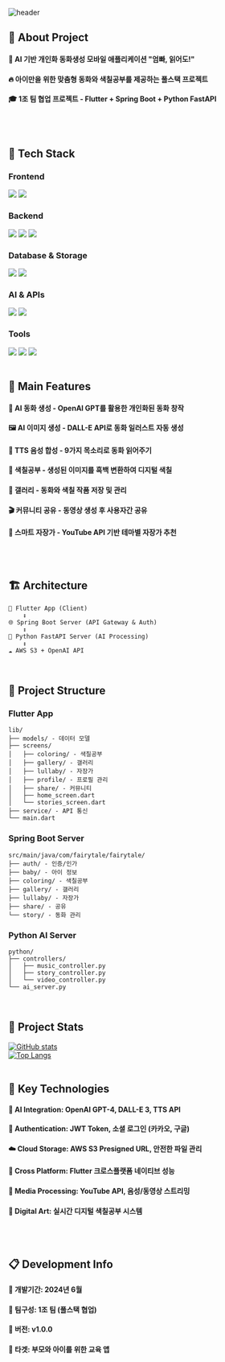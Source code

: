 <div>
  
  <!--Header-->
  ![header](https://capsule-render.vercel.app/api?type=waving&color=0:EEFF00,100:a82da8&height=300&section=header&text=Fairytale%20App%20%F0%9F%93%96)
  
</div>
<div>
  <!--Body-->
  
  ## 👀 About Project
  #### :raising_hand: AI 기반 개인화 동화생성 모바일 애플리케이션 "엄빠, 읽어도!"<br/>
  #### :fire: 아이만을 위한 맞춤형 동화와 색칠공부를 제공하는 풀스택 프로젝트<br/>
  #### :mortar_board: 1조 팀 협업 프로젝트 - Flutter + Spring Boot + Python FastAPI
  <br/>
  <br/>
  
  ## 🧱 Tech Stack
  ### Frontend
  <!--Flutter-->
  <img src="https://img.shields.io/badge/Flutter-02569B?style=flat-square&logo=flutter&logoColor=white"/>
  <!--Dart-->
  <img src="https://img.shields.io/badge/Dart-0175C2?style=flat-square&logo=dart&logoColor=white"/>
  <br/>
  
  ### Backend
  <!--Spring Boot-->
  <img src="https://img.shields.io/badge/Spring_Boot-6DB33F?style=flat-square&logo=spring-boot&logoColor=white"/>
  <!--Python-->
  <img src="https://img.shields.io/badge/Python-3776AB?style=flat-square&logo=python&logoColor=white"/>
  <!--FastAPI-->
  <img src="https://img.shields.io/badge/FastAPI-009688?style=flat-square&logo=FastAPI&logoColor=white"/>
  <br/>
  
  ### Database & Storage
  <!--MySQL-->
  <img src="https://img.shields.io/badge/MySQL-4479A1?style=flat-square&logo=MySQL&logoColor=white"/>
  <!--Amazon AWS-->
  <img src="https://img.shields.io/badge/Amazon_S3-FF9900?style=flat-square&logo=amazon-s3&logoColor=white"/>
  <br/>
  
  ### AI & APIs
  <!--OpenAI-->
  <img src="https://img.shields.io/badge/OpenAI-412991?style=flat-square&logo=openai&logoColor=white"/>
  <!--YouTube API-->
  <img src="https://img.shields.io/badge/YouTube_API-FF0000?style=flat-square&logo=youtube&logoColor=white"/>
  <br/>
  
  ### Tools
  <!--GitHub-->
  <img src="https://img.shields.io/badge/GitHub-181717?style=flat-square&logo=github&logoColor=white"/>
  <!--Notion-->
  <img src="https://img.shields.io/badge/Notion-000000?style=flat-square&logo=notion&logoColor=white"/>
  <!--Figma-->
  <img src="https://img.shields.io/badge/Figma-F24E1E?style=flat-square&logo=figma&logoColor=white"/>
  <br/>
  <br/>
  
  ## 🌟 Main Features
  #### 🎨 AI 동화 생성 - OpenAI GPT를 활용한 개인화된 동화 창작
  #### 🖼️ AI 이미지 생성 - DALL-E API로 동화 일러스트 자동 생성  
  #### 🎵 TTS 음성 합성 - 9가지 목소리로 동화 읽어주기
  #### 🎨 색칠공부 - 생성된 이미지를 흑백 변환하여 디지털 색칠
  #### 📱 갤러리 - 동화와 색칠 작품 저장 및 관리
  #### 🎬 커뮤니티 공유 - 동영상 생성 후 사용자간 공유
  #### 🎵 스마트 자장가 - YouTube API 기반 테마별 자장가 추천
  <br/>
  <br/>
  
  ## 🏗️ Architecture
  ```
  📱 Flutter App (Client)
      ↕️
  🌐 Spring Boot Server (API Gateway & Auth)
      ↕️  
  🧠 Python FastAPI Server (AI Processing)
      ↕️
  ☁️ AWS S3 + OpenAI API
  ```
  <br/>
  
  ## 📂 Project Structure
  ### Flutter App
  ```
  lib/
  ├── models/ - 데이터 모델
  ├── screens/
  │   ├── coloring/ - 색칠공부
  │   ├── gallery/ - 갤러리  
  │   ├── lullaby/ - 자장가
  │   ├── profile/ - 프로필 관리
  │   ├── share/ - 커뮤니티
  │   ├── home_screen.dart
  │   └── stories_screen.dart
  ├── service/ - API 통신
  └── main.dart
  ```
  
  ### Spring Boot Server
  ```
  src/main/java/com/fairytale/fairytale/
  ├── auth/ - 인증/인가
  ├── baby/ - 아이 정보
  ├── coloring/ - 색칠공부
  ├── gallery/ - 갤러리
  ├── lullaby/ - 자장가
  ├── share/ - 공유
  └── story/ - 동화 관리
  ```
  
  ### Python AI Server  
  ```
  python/
  ├── controllers/
  │   ├── music_controller.py
  │   ├── story_controller.py
  │   └── video_controller.py
  └── ai_server.py
  ```
  <br/>
  
  ## 🤔 Project Stats
  [![GitHub stats](https://github-readme-stats.vercel.app/api?username=ansdud923&show_icons=true&theme=radical)](https://github.com/anuraghazra/github-readme-stats)
  <br/>
  [![Top Langs](https://github-readme-stats.vercel.app/api/top-langs/?username=ansdud923&layout=compact&theme=radical)](https://github.com/anuraghazra/github-readme-stats)
  <br/>
  <br/>
  
  ## 🚀 Key Technologies
  #### 🧠 **AI Integration**: OpenAI GPT-4, DALL-E 3, TTS API 
  #### 🔐 **Authentication**: JWT Token, 소셜 로그인 (카카오, 구글)
  #### ☁️ **Cloud Storage**: AWS S3 Presigned URL, 안전한 파일 관리
  #### 📱 **Cross Platform**: Flutter 크로스플랫폼 네이티브 성능
  #### 🎵 **Media Processing**: YouTube API, 음성/동영상 스트리밍
  #### 🎨 **Digital Art**: 실시간 디지털 색칠공부 시스템
  <br/>
  <br/>
  
  ## 📋 Development Info
  #### 📅 **개발기간**: 2024년 6월
  #### 👥 **팀구성**: 1조 팀 (풀스택 협업)
  #### 📱 **버전**: v1.0.0
  #### 🎯 **타겟**: 부모와 아이를 위한 교육 앱
  
</div>
<!--
**Fairytale App** is a ✨ *special* ✨ project that creates personalized fairy tales for children using AI technology.

Features:
- 🎨 AI Story Generation with OpenAI GPT
- 🖼️ AI Image Creation with DALL-E  
- 🎵 Text-to-Speech with multiple voices
- 🎨 Digital Coloring Book
- 📱 Gallery Management
- 🎬 Community Sharing
- 🎵 Smart Lullaby Service
-->
